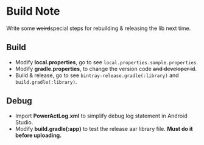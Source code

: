 # Build Note

Write some ~~weird~~special steps for rebuilding & releasing the lib next time.

## Build
* Modify **local.properties**, go to see `local.properties.sample.properties`.
* Modify **gradle.properties**, to change the version code ~~and developer id~~.
* Build & release, go to see `bintray-release.gradle(:library)` and `build.gradle(:library)`.

## Debug
* Import **PowerActLog.xml** to simplify debug log statement in Android Studio.
* Modify **build.gradle(:app)** to test the release aar library file. **Must do it before uploading.**